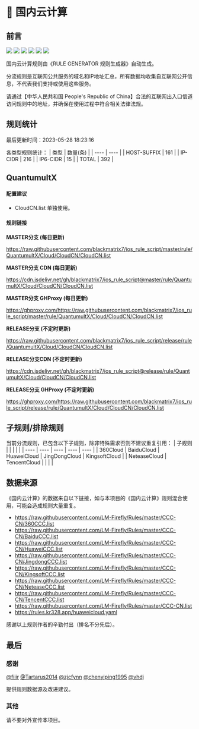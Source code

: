 # 🧸 国内云计算

## 前言

![](https://shields.io/badge/-移除重复规则-ff69b4) ![](https://shields.io/badge/-DOMAIN与DOMAIN--SUFFIX合并-green) ![](https://shields.io/badge/-DOMAIN--SUFFIX间合并-critical) ![](https://shields.io/badge/-DOMAIN与DOMAIN--KEYWORD合并-9cf) ![](https://shields.io/badge/-DOMAIN--SUFFIX与DOMAIN--KEYWORD合并-blue) ![](https://shields.io/badge/-IP--CIDR(6)合并-blueviolet) 

国内云计算规则由《RULE GENERATOR 规则生成器》自动生成。

分流规则是互联网公共服务的域名和IP地址汇总，所有数据均收集自互联网公开信息，不代表我们支持或使用这些服务。

请通过【中华人民共和国 People's Republic of China】合法的互联网出入口信道访问规则中的地址，并确保在使用过程中符合相关法律法规。

## 规则统计

最后更新时间：2023-05-28 18:23:16

各类型规则统计：
| 类型 | 数量(条)  | 
| ---- | ----  |
| HOST-SUFFIX | 161  | 
| IP-CIDR | 216  | 
| IP6-CIDR | 15  | 
| TOTAL | 392  | 


## QuantumultX 

#### 配置建议
- CloudCN.list 单独使用。

#### 规则链接
**MASTER分支 (每日更新)**

https://raw.githubusercontent.com/blackmatrix7/ios_rule_script/master/rule/QuantumultX/Cloud/CloudCN/CloudCN.list

**MASTER分支 CDN (每日更新)**

https://cdn.jsdelivr.net/gh/blackmatrix7/ios_rule_script@master/rule/QuantumultX/Cloud/CloudCN/CloudCN.list

**MASTER分支 GHProxy (每日更新)**

https://ghproxy.com/https://raw.githubusercontent.com/blackmatrix7/ios_rule_script/master/rule/QuantumultX/Cloud/CloudCN/CloudCN.list

**RELEASE分支 (不定时更新)**

https://raw.githubusercontent.com/blackmatrix7/ios_rule_script/release/rule/QuantumultX/Cloud/CloudCN/CloudCN.list

**RELEASE分支CDN (不定时更新)**

https://cdn.jsdelivr.net/gh/blackmatrix7/ios_rule_script@release/rule/QuantumultX/Cloud/CloudCN/CloudCN.list

**RELEASE分支 GHProxy (不定时更新)**

https://ghproxy.com/https://raw.githubusercontent.com/blackmatrix7/ios_rule_script/release/rule/QuantumultX/Cloud/CloudCN/CloudCN.list

## 子规则/排除规则

当前分流规则，已包含以下子规则，除非特殊需求否则不建议重复引用：
| 子规则  |  |  |  |  | 
| ---- | ---- | ---- | ---- | ----  |
| 360Cloud | BaiduCloud | HuaweiCloud | JingDongCloud | KingsoftCloud  | 
| NeteaseCloud | TencentCloud  |  |  |  | 


## 数据来源

《国内云计算》的数据来自以下链接，如与本项目的《国内云计算》规则混合使用，可能会造成规则大量重复。

- https://raw.githubusercontent.com/LM-Firefly/Rules/master/CCC-CN/360CCC.list
- https://raw.githubusercontent.com/LM-Firefly/Rules/master/CCC-CN/BaiduCCC.list
- https://raw.githubusercontent.com/LM-Firefly/Rules/master/CCC-CN/HuaweiCCC.list
- https://raw.githubusercontent.com/LM-Firefly/Rules/master/CCC-CN/JingdongCCC.list
- https://raw.githubusercontent.com/LM-Firefly/Rules/master/CCC-CN/KingsoftCCC.list
- https://raw.githubusercontent.com/LM-Firefly/Rules/master/CCC-CN/NeteaseCCC.list
- https://raw.githubusercontent.com/LM-Firefly/Rules/master/CCC-CN/TencentCCC.list
- https://raw.githubusercontent.com/LM-Firefly/Rules/master/CCC-CN.list
- https://rules.kr328.app/huaweicloud.yaml


感谢以上规则作者的辛勤付出（排名不分先后）。

## 最后

### 感谢

[@fiiir](https://github.com/fiiir) [@Tartarus2014](https://github.com/Tartarus2014) [@zjcfynn](https://github.com/zjcfynn) [@chenyiping1995](https://github.com/chenyiping1995) [@vhdj](https://github.com/vhdj)

提供规则数据源及改进建议。

### 其他

请不要对外宣传本项目。